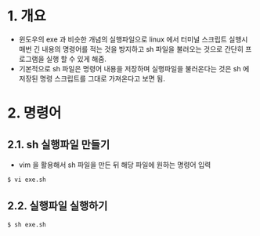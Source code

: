 # 1. 개요

- 윈도우의 exe 과 비슷한 개념의 실행파일으로 linux 에서 터미널 스크립트 실행시 매번 긴 내용의 명령어를 적는 것을 방지하고 sh 파일을 불러오는 것으로 간단히 프로그램을 실행 할 수 있게 해줌.
- 기본적으로 sh 파일은 명령어 내용을 저장하며 실행파일을 불러온다는 것은 sh 에 저장된 명령 스크립트를 그대로 가져온다고 보면 됨.

# 2. 명령어

## 2.1. sh 실행파일 만들기

- vim 을 활용해서 sh 파일을 만든 뒤 해당 파일에 원하는 명령어 입력

```bash
$ vi exe.sh
```

## 2.2. 실행파일 실행하기

``` bash
$ sh exe.sh
```



